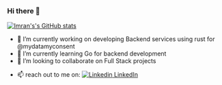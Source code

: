 ### Hi there 👋

[![Imran's's GitHub stats](https://github-readme-stats.vercel.app/api?username=imran-mirza79&count_private=true&show_icons=true&theme=transparent)](https://github.com/imran-mirza79/)

<!-- [![Top Langs](https://github-readme-stats.vercel.app/api/top-langs/?username=imran-mirza79&layout=compact&theme=transparent&hide_progress=true)](https://github.com/imran-mirza79/imran-mirza79) -->

<!-- ## Languages, Frameworks and Libraries -->



<!-- **imran-mirza79/imran-mirza79** is a ✨ _special_ ✨ repository because its `README.md` (this file) appears on your GitHub profile.
 -->
<!-- Here are some ideas to get you started:
 -->
- 🔭 I’m currently working on developing Backend services using rust for @mydatamyconsent
- 🌱 I’m currently learning  Go for backend development 
- 👯 I’m looking to collaborate on  Full Stack projects
<!-- - 🤔 I’m looking for help with ... -->
<!-- - 💬 Ask me about ... -->
- 📫 reach out to me on:  [![Linkedin](https://i.stack.imgur.com/gVE0j.png) LinkedIn](https://www.linkedin.com/in/imranmirza79)
<!-- - 😄 Pronouns: ...
- ⚡ Fun fact: ... -->

